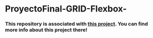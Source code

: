 # ProyectoFinal-GRID-Flexbox-

### This repository is associated with [this project](https://github.com/macamrs/ProyectoFinal-DW). You can find more info about this project there! 
